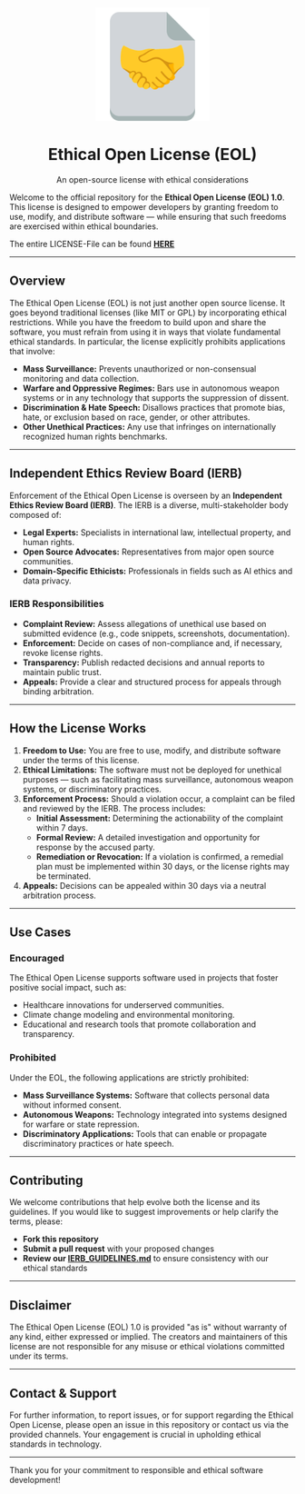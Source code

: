 <p align="center">
  <img src="./file_with_handshake.png" alt="Ethical Open License Logo" width="200">
</p>

<h1 align="center">Ethical Open License (EOL)</h1>
<p align="center">An open-source license with ethical considerations</p>



Welcome to the official repository for the **Ethical Open License (EOL) 1.0**. This license is designed to empower developers by granting freedom to use, modify, and distribute software — while ensuring that such freedoms are exercised within ethical boundaries.

The entire LICENSE-File can be found **[HERE](./LICENSE)**

---

## Overview

The Ethical Open License (EOL) is not just another open source license. It goes beyond traditional licenses (like MIT or GPL) by incorporating ethical restrictions. While you have the freedom to build upon and share the software, you must refrain from using it in ways that violate fundamental ethical standards. In particular, the license explicitly prohibits applications that involve:

- **Mass Surveillance:** Prevents unauthorized or non-consensual monitoring and data collection.
- **Warfare and Oppressive Regimes:** Bars use in autonomous weapon systems or in any technology that supports the suppression of dissent.
- **Discrimination & Hate Speech:** Disallows practices that promote bias, hate, or exclusion based on race, gender, or other attributes.
- **Other Unethical Practices:** Any use that infringes on internationally recognized human rights benchmarks.

---

## Independent Ethics Review Board (IERB)

Enforcement of the Ethical Open License is overseen by an **Independent Ethics Review Board (IERB)**. The IERB is a diverse, multi-stakeholder body composed of:

- **Legal Experts:** Specialists in international law, intellectual property, and human rights.
- **Open Source Advocates:** Representatives from major open source communities.
- **Domain-Specific Ethicists:** Professionals in fields such as AI ethics and data privacy.

### IERB Responsibilities

- **Complaint Review:** Assess allegations of unethical use based on submitted evidence (e.g., code snippets, screenshots, documentation).
- **Enforcement:** Decide on cases of non-compliance and, if necessary, revoke license rights.
- **Transparency:** Publish redacted decisions and annual reports to maintain public trust.
- **Appeals:** Provide a clear and structured process for appeals through binding arbitration.

---

## How the License Works

1. **Freedom to Use:** You are free to use, modify, and distribute software under the terms of this license.
2. **Ethical Limitations:** The software must not be deployed for unethical purposes — such as facilitating mass surveillance, autonomous weapon systems, or discriminatory practices.
3. **Enforcement Process:** Should a violation occur, a complaint can be filed and reviewed by the IERB. The process includes:
   - **Initial Assessment:** Determining the actionability of the complaint within 7 days.
   - **Formal Review:** A detailed investigation and opportunity for response by the accused party.
   - **Remediation or Revocation:** If a violation is confirmed, a remedial plan must be implemented within 30 days, or the license rights may be terminated.
4. **Appeals:** Decisions can be appealed within 30 days via a neutral arbitration process.

---

## Use Cases

### Encouraged

The Ethical Open License supports software used in projects that foster positive social impact, such as:
- Healthcare innovations for underserved communities.
- Climate change modeling and environmental monitoring.
- Educational and research tools that promote collaboration and transparency.

### Prohibited

Under the EOL, the following applications are strictly prohibited:
- **Mass Surveillance Systems:** Software that collects personal data without informed consent.
- **Autonomous Weapons:** Technology integrated into systems designed for warfare or state repression.
- **Discriminatory Applications:** Tools that can enable or propagate discriminatory practices or hate speech.

---

## Contributing

We welcome contributions that help evolve both the license and its guidelines. If you would like to suggest improvements or help clarify the terms, please:

- **Fork this repository**
- **Submit a pull request** with your proposed changes
- **Review our [IERB_GUIDELINES.md](./IERB_GUIDELINES.md)** to ensure consistency with our ethical standards

---

## Disclaimer

The Ethical Open License (EOL) 1.0 is provided "as is" without warranty of any kind, either expressed or implied. The creators and maintainers of this license are not responsible for any misuse or ethical violations committed under its terms.

---

## Contact & Support

For further information, to report issues, or for support regarding the Ethical Open License, please open an issue in this repository or contact us via the provided channels. Your engagement is crucial in upholding ethical standards in technology.

---

Thank you for your commitment to responsible and ethical software development!

